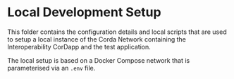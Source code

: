 #  Local Development Setup

This folder contains the configuration details and local scripts that are used to setup a local instance of the Corda Network containing the Interoperability CorDapp and the test application. 

The local setup is based on a Docker Compose network that is parameterised via an `.env` file.
